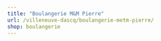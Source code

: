 ```yaml
---
title: "Boulangerie M&M Pierre"
url: /villeneuve-dascq/boulangerie-metm-pierre/
shop: boulangerie
---
```

